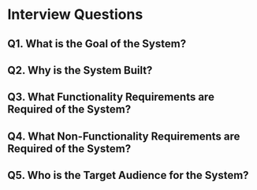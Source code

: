 # Interview Questions 
## Q1. What is the Goal of the System?

## Q2. Why is the System Built?

## Q3. What Functionality Requirements are Required of the System?

## Q4. What Non-Functionality Requirements are Required of the System?

## Q5. Who is the Target Audience for the System?


